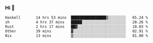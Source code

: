### Hi 👋

<!--START_SECTION:waka-->

```txt
Haskell       14 hrs 53 mins  ████████████████▒░░░░░░░░   65.24 %
sh            4 hrs 37 mins   █████░░░░░░░░░░░░░░░░░░░░   20.26 %
Rust          2 hrs 17 mins   ██▓░░░░░░░░░░░░░░░░░░░░░░   10.03 %
Other         39 mins         ▓░░░░░░░░░░░░░░░░░░░░░░░░   02.91 %
Nix           13 mins         ▒░░░░░░░░░░░░░░░░░░░░░░░░   01.00 %
```

<!--END_SECTION:waka-->

